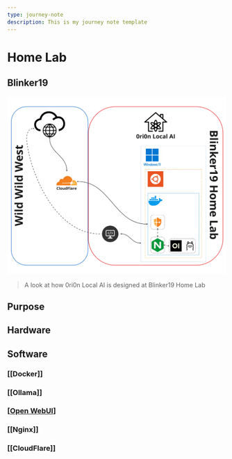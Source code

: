 ```yaml
---
type: journey-note
description: This is my journey note template
---
```


# Home Lab
## Blinker19

![0ri0n Local AI](../attachments/0ri0n-Local-AI.jpg)
> A look at how 0ri0n Local AI is designed at Blinker19 Home Lab

## Purpose

## Hardware

## Software

### [[Docker]]
### [[Ollama]]
### [[Open WebUI]]
### [[Nginx]]
### [[CloudFlare]]

#


[//begin]: # "Autogenerated link references for markdown compatibility"
[Open WebUI]: <../AI/Open WebUI.md> "Open WebUI"
[//end]: # "Autogenerated link references"
